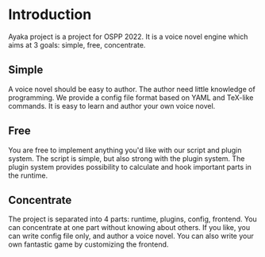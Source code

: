 # Introduction
Ayaka project is a project for OSPP 2022.
It is a voice novel engine which aims at 3 goals: simple, free, concentrate.

## Simple
A voice novel should be easy to author.
The author need little knowledge of programming.
We provide a config file format based on YAML and TeX-like commands.
It is easy to learn and author your own voice novel.

## Free
You are free to implement anything you'd like with our script and plugin system.
The script is simple, but also strong with the plugin system.
The plugin system provides possibility to calculate and hook important parts in the runtime.

## Concentrate
The project is separated into 4 parts: runtime, plugins, config, frontend.
You can concentrate at one part without knowing about others.
If you like, you can write config file only, and author a voice novel.
You can also write your own fantastic game by customizing the frontend.
